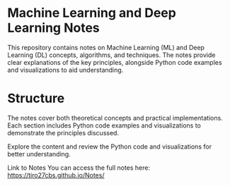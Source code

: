 # Machine Learning and Deep Learning Notes

This repository contains notes on Machine Learning (ML) and Deep Learning (DL) concepts, algorithms, and techniques. The notes provide clear explanations of the key principles, alongside Python code examples and visualizations to aid understanding.

# Structure
The notes cover both theoretical concepts and practical implementations.
Each section includes Python code examples and visualizations to demonstrate the principles discussed.



Explore the content and review the Python code and visualizations for better understanding.

Link to Notes
You can access the full notes here:
https://tiro27cbs.github.io/Notes/

